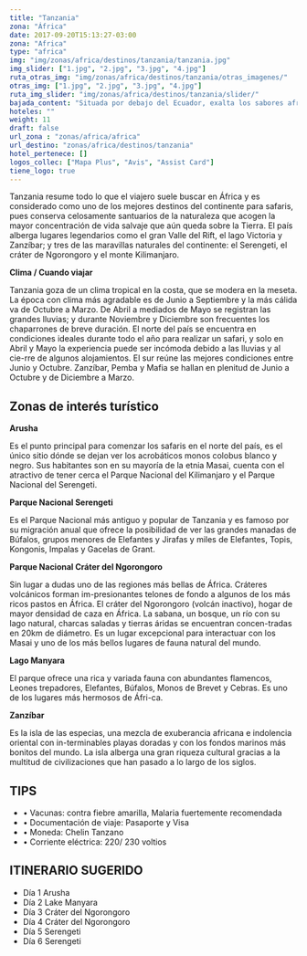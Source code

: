 ```yaml
---
title: "Tanzania"
zona: "África"
date: 2017-09-20T15:13:27-03:00
zona: "Africa"
type: "africa"
img: "img/zonas/africa/destinos/tanzania/tanzania.jpg"
img_slider: ["1.jpg", "2.jpg", "3.jpg", "4.jpg"]
ruta_otras_img: "img/zonas/africa/destinos/tanzania/otras_imagenes/"
otras_img: ["1.jpg", "2.jpg", "3.jpg", "4.jpg"]
ruta_img_slider: "img/zonas/africa/destinos/tanzania/slider/"
bajada_content: "Situada por debajo del Ecuador, exalta los sabores africanos entre misterios, colores vivos, animales salvajes y tradiciones seculares. Esta parte continental del país ha visto nacer los relatos de las tribus Masai Mara que la pueblan, protegidas por la imponente sombra del Kilimanjaro y por la llanura del Serengueti. Como destino safari, Tanzania es un universo de colores auténticos que te dejarán maravillado."
hoteles: ""
weight: 11
draft: false
url_zona : "zonas/africa/africa"
url_destino: "zonas/africa/destinos/tanzania"
hotel_pertenece: []
logos_collec: ["Mapa Plus", "Avis", "Assist Card"]
tiene_logo: true
---
```


Tanzania resume todo lo que el viajero suele buscar en África y es considerado como uno de los mejores destinos del continente para safaris, pues conserva celosamente santuarios de la naturaleza que acogen la mayor concentración de vida salvaje que aún queda sobre la Tierra.
El país alberga lugares legendarios como el gran Valle del Rift, el lago Victoria y Zanzíbar; y tres de las maravillas naturales del continente: el Serengeti, el cráter de Ngorongoro y el monte Kilimanjaro.

**Clima / Cuando viajar**

Tanzania goza de un clima tropical en la costa, que se modera en la meseta.
La época con clima más agradable es de Junio a Septiembre y la más cálida va de Octubre a Marzo. De Abril a mediados de Mayo se registran las grandes lluvias; y durante Noviembre y Diciembre son frecuentes los chaparrones de breve duración.
El norte del país se encuentra en condiciones ideales durante todo el año para realizar un safari, y solo en Abril y Mayo la experiencia puede ser incómoda debido a las lluvias y al cie-rre de algunos alojamientos. El sur reúne las mejores condiciones entre Junio y Octubre.
Zanzíbar, Pemba y Mafia se hallan en plenitud de Junio a Octubre y de Diciembre a Marzo.

## Zonas de interés turístico

**Arusha**

Es el punto principal para comenzar los safaris en el norte del país, es el único sitio dónde se dejan ver los acrobáticos monos colobus blanco y negro. Sus habitantes son en su mayoría de la etnia Masai, cuenta con el atractivo de tener cerca el Parque Nacional del Kilimanjaro y el Parque Nacional del Serengeti.

**Parque Nacional Serengeti**

Es el Parque Nacional más antiguo y popular de Tanzania y es famoso por su migración anual que ofrece la posibilidad de ver las grandes manadas de Búfalos, grupos menores de Elefantes y Jirafas y miles de Elefantes, Topis, Kongonis, Impalas y Gacelas de Grant.

**Parque Nacional Cráter del Ngorongoro**

Sin lugar a dudas uno de las regiones más bellas de África. Cráteres volcánicos forman im-presionantes telones de fondo a algunos de los más ricos pastos en África. El cráter del Ngorongoro (volcán inactivo), hogar de mayor densidad de caza en África. La sabana, un bosque, un río con su lago natural, charcas saladas y tierras áridas se encuentran concen-tradas en 20km de diámetro. Es un lugar excepcional para interactuar con los Masai y uno de los más bellos lugares de fauna natural del mundo.

**Lago Manyara**

El parque ofrece una rica y variada fauna con abundantes flamencos, Leones trepadores, Elefantes, Búfalos, Monos de Brevet y Cebras. Es uno de los lugares más hermosos de Áfri-ca.

**Zanzíbar**

Es la isla de las especias, una mezcla de exuberancia africana e indolencia oriental con in-terminables playas doradas y con los fondos marinos más bonitos del mundo. La isla alberga una gran riqueza cultural gracias a la multitud de civilizaciones que han pasado a lo largo de los siglos.


## TIPS

- • Vacunas: contra fiebre amarilla, Malaria fuertemente recomendada
- • Documentación de viaje: Pasaporte y Visa
- • Moneda: Chelin Tanzano
- • Corriente eléctrica: 220/ 230 voltios

## ITINERARIO SUGERIDO

- Día 1	Arusha
- Día 2	Lake Manyara
- Día 3	Cráter del Ngorongoro
- Día 4	Cráter del Ngorongoro
- Día 5	Serengeti
- Día 6	Serengeti

